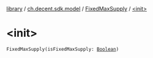 [library](../../index.md) / [ch.decent.sdk.model](../index.md) / [FixedMaxSupply](index.md) / [&lt;init&gt;](./-init-.md)

# &lt;init&gt;

`FixedMaxSupply(isFixedMaxSupply: `[`Boolean`](https://kotlinlang.org/api/latest/jvm/stdlib/kotlin/-boolean/index.html)`)`